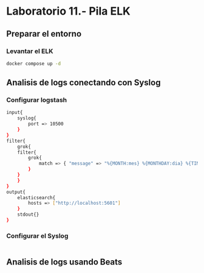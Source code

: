 # Laboratorio 11.- Pila ELK

## Preparar el entorno

### Levantar el ELK

```bash
docker compose up -d
```

## Analisis de logs conectando con Syslog

### Configurar logstash

```bash
input{
    syslog{
        port => 10500
    }
}
filter{
    grok{
    filter{
        grok{
            match => { "message" => "%{MONTH:mes} %{MONTHDAY:dia} %{TIME:hora} %{DATA:maquina} %{DATA:programa} %{GREEDYDATA:servicio} %{GREEDYDATA:mensaje}" }
        }
    }
    }
}
output{
    elasticsearch{
        hosts => ["http://localhost:5601"]
    }
    stdout{}
}
```

### Configurar el Syslog

```bash

```

## Analisis de logs usando Beats
